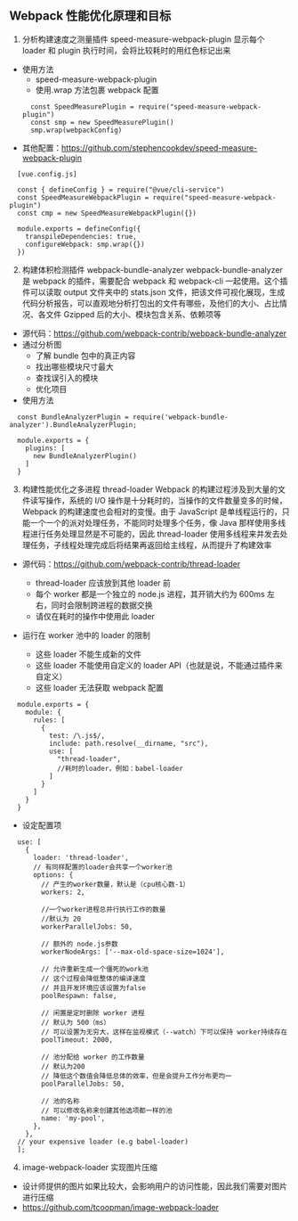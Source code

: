 ## Webpack 性能优化原理和目标

1. 分析构建速度之测量插件 speed-measure-webpack-plugin
   显示每个 loader 和 plugin 执行时间，会将比较耗时的用红色标记出来

- 使用方法
  - speed-measure-webpack-plugin
  - 使用.wrap 方法包裹 webpack 配置
  ```
    const SpeedMeasurePlugin = require("speed-measure-webpack-plugin")
    const smp = new SpeedMeasurePlugin()
    smp.wrap(webpackConfig)
  ```
- 其他配置：https://github.com/stephencookdev/speed-measure-webpack-plugin

```
  [vue.config.js]

  const { defineConfig } = require("@vue/cli-service")
  const SpeedMeasureWebpackPlugin = require("speed-measure-webpack-plugin")
  const cmp = new SpeedMeasureWebpackPlugin({})

  module.exports = defineConfig({
    transpileDependencies: true,
    configureWebpack: smp.wrap({})
  })
```

2. 构建体积检测插件 webpack-bundle-analyzer
   webpack-bundle-analyzer 是 webpack 的插件，需要配合 webpack 和 webpack-cli 一起使用。这个插件可以读取 output 文件夹中的 stats.json 文件，把该文件可视化展现，生成代码分析报告，可以直观地分析打包出的文件有哪些，及他们的大小、占比情况、各文件 Gzipped 后的大小、模块包含关系、依赖项等

- 源代码：https://github.com/webpack-contrib/webpack-bundle-analyzer
- 通过分析图
  - 了解 bundle 包中的真正内容
  - 找出哪些模块尺寸最大
  - 查找误引入的模块
  - 优化项目
- 使用方法

```
  const BundleAnalyzerPlugin = require('webpack-bundle-analyzer').BundleAnalyzerPlugin;

  module.exports = {
    plugins: [
      new BundleAnalyzerPlugin()
    ]
  }
```

3. 构建性能优化之多进程 thread-loader
   Webpack 的构建过程涉及到大量的文件读写操作，系统的 I/O 操作是十分耗时的，当操作的文件数量变多的时候，Webpack 的构建速度也会相对的变慢。由于 JavaScript 是单线程运行的，只能一个一个的派对处理任务，不能同时处理多个任务，像 Java 那样使用多线程进行任务处理显然是不可能的，因此 thread-loader 使用多线程来并发去处理任务，子线程处理完成后将结果再返回给主线程，从而提升了构建效率

- 源代码：https://github.com/webpack-contrib/thread-loader

  - thread-loader 应该放到其他 loader 前
  - 每个 worker 都是一个独立的 node.js 进程，其开销大约为 600ms 左右，同时会限制跨进程的数据交换
  - 请仅在耗时的操作中使用此 loader

- 运行在 worker 池中的 loader 的限制

  - 这些 loader 不能生成新的文件
  - 这些 loader 不能使用自定义的 loader API（也就是说，不能通过插件来自定义）
  - 这些 loader 无法获取 webpack 配置

```
  module.exports = {
    module: {
      rules: [
        {
          test: /\.js$/,
          include: path.resolve(__dirname, "src"),
          use: [
            "thread-loader",
            //耗时的loader，例如：babel-loader
          ]
        }
      ]
    }
  }
```

- 设定配置项

```
  use: [
    {
      loader: 'thread-loader',
      // 有同样配置的loader会共享一个worker池
      options: {
        // 产生的worker数量，默认是（cpu核心数-1）
        workers: 2,

        //一个worker进程总并行执行工作的数量
        //默认为 20
        workerParallelJobs: 50,

        // 额外的 node.js参数
        workerNodeArgs: ['--max-old-space-size=1024'],

        // 允许重新生成一个僵死的work池
        // 这个过程会降低整体的编译速度
        // 并且开发环境应该设置为false
        poolRespawn: false,

        // 闲置是定时删除 worker 进程
        // 默认为 500（ms）
        // 可以设置为无穷大，这样在监视模式（--watch）下可以保持 worker持续存在
        poolTimeout: 2000,

        // 池分配给 worker 的工作数量
        // 默认为200
        // 降低这个数值会降低总体的效率，但是会提升工作分布更均一
        poolParallelJobs: 50,

        // 池的名称
        // 可以修改名称来创建其他选项都一样的池
        name: 'my-pool',
      },
    },
  // your expensive loader (e.g babel-loader)
  ];
```

4. image-webpack-loader 实现图片压缩

- 设计师提供的图片如果比较大，会影响用户的访问性能，因此我们需要对图片进行压缩
- https://github.com/tcoopman/image-webpack-loader
